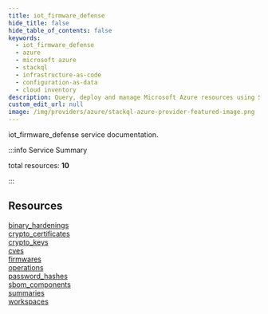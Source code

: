 ```yaml
---
title: iot_firmware_defense
hide_title: false
hide_table_of_contents: false
keywords:
  - iot_firmware_defense
  - azure
  - microsoft azure
  - stackql
  - infrastructure-as-code
  - configuration-as-data
  - cloud inventory
description: Query, deploy and manage Microsoft Azure resources using SQL
custom_edit_url: null
image: /img/providers/azure/stackql-azure-provider-featured-image.png
---
```


iot_firmware_defense service documentation.

:::info Service Summary

<div class="row">
<div class="providerDocColumn">
<span>total resources:&nbsp;<b>10</b></span><br />
</div>
</div>

:::

## Resources
<div class="row">
<div class="providerDocColumn">
<a href="/providers/azure/iot_firmware_defense/binary_hardenings/">binary_hardenings</a><br />
<a href="/providers/azure/iot_firmware_defense/crypto_certificates/">crypto_certificates</a><br />
<a href="/providers/azure/iot_firmware_defense/crypto_keys/">crypto_keys</a><br />
<a href="/providers/azure/iot_firmware_defense/cves/">cves</a><br />
<a href="/providers/azure/iot_firmware_defense/firmwares/">firmwares</a>
</div>
<div class="providerDocColumn">
<a href="/providers/azure/iot_firmware_defense/operations/">operations</a><br />
<a href="/providers/azure/iot_firmware_defense/password_hashes/">password_hashes</a><br />
<a href="/providers/azure/iot_firmware_defense/sbom_components/">sbom_components</a><br />
<a href="/providers/azure/iot_firmware_defense/summaries/">summaries</a><br />
<a href="/providers/azure/iot_firmware_defense/workspaces/">workspaces</a>
</div>
</div>